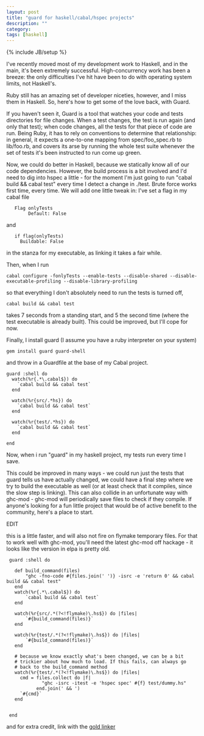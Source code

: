 ```yaml
---
layout: post
title: "guard for haskell/cabal/hspec projects"
description: ""
category:
tags: [haskell]
---
```

{% include JB/setup %}

I've recently moved most of my development work to Haskell, and in the
main, it's been extremely successful.
High-concurrency work has been a breeze: the only difficulties I've
hit have been to do with operating system limits, not Haskell's.

Ruby still has an amazing set of developer niceties, however, and I
miss them in Haskell. So, here's how to get some of the love back,
with Guard.

If you haven't seen it, Guard is a tool that watches your code and
tests directories for file changes. When a test changes, the test is
run again (and only that test); when code changes, all the tests for
that piece of code are run. Being Ruby, it has to rely on conventions
to determine that relationship: in general, it expects a one-to-one
mapping from spec/foo_spec.rb to lib/foo.rb, and covers its arse by
running the whole test suite whenever the set of tests it's been
instructed to run come up green.

Now, we could do better in Haskell, because we statically know all of
our code dependencies. However, the build process is a bit involved
and I'd need to dig into hspec a little - for the moment I'm just
going to run "cabal build && cabal test" every time I detect a change
in ./test. Brute force works first time, every time. We will add one
little tweak in: I've set a flag in my cabal file

       Flag onlyTests
            Default: False

and

       if flag(onlyTests)
         Buildable: False

in the stanza for my executable, as linking it takes a fair while.

Then, when I run

    cabal configure -fonlyTests --enable-tests --disable-shared --disable-executable-profiling --disable-library-profiling

so that everything I don't absolutely need to run the tests is turned
off,

    cabal build && cabal test

takes 7 seconds from a standing start, and 5 the second time (where
the test executable is already built). This could be improved, but
I'll cope for now.

Finally, I install guard (I assume you have a ruby interpreter on your
system)


    gem install guard guard-shell

and throw in a Guardfile at the base of my Cabal project.

    guard :shell do
      watch(%r{.*\.cabal$}) do
        `cabal build && cabal test`
      end

      watch(%r{src/.*hs}) do
        `cabal build && cabal test`
      end

      watch(%r{test/.*hs}) do
        `cabal build && cabal test`
      end

    end


Now, when i run "guard" in my haskell project, my tests run every time
I save.

This could be improved in many ways - we could run just the tests that
guard tells us have actually changed, we could have a final step where
we try to build the executable as well (or at least check that it
compiles, since the slow step is linking). This can also collide in an
unfortunate way with ghc-mod - ghc-mod will periodically save files to
check if they compile. If anyone's looking for a fun little project
that would be of active benefit to the community, here's a place to
start.

EDIT

this is a little faster, and will also not fire on flymake temporary files.
For that to work well with ghc-mod, you'll need the latest ghc-mod off
hackage - it looks like the version in elpa is pretty old.


     guard :shell do

       def build_command(files)
           "ghc -fno-code #{files.join(' ')} -isrc -e 'return 0' && cabal build && cabal test"
       end
       watch(%r{.*\.cabal$}) do
           `cabal build && cabal test`
       end

       watch(%r{src/.*(?<!flymake)\.hs$}) do |files|
           `#{build_command(files)}`
       end

       watch(%r{test/.*(?<!flymake)\.hs$}) do |files|
           `#{build_command(files)}`
       end

       # because we know exactly what's been changed, we can be a bit
       # trickier about how much to load. If this fails, can always go
       # back to the build_command method
       watch(%r{test/.*(?<!flymake)\.hs$}) do |files|
         cmd = files.collect do |f|
                 "ghc -isrc -itest -e 'hspec spec' #{f} test/dummy.hs"
               end.join(' && ')
         `#{cmd}`
       end


     end


and for extra credit, link with the [gold linker](http://stackoverflow.com/questions/6952396/why-does-ghc-take-so-long-to-link)